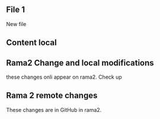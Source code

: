 ## File 1
New file

## Content local 

## Rama2 Change and local modifications
these changes onli appear on rama2. 
Check up

## Rama 2 remote changes
These changes are in GitHub in rama2. 
